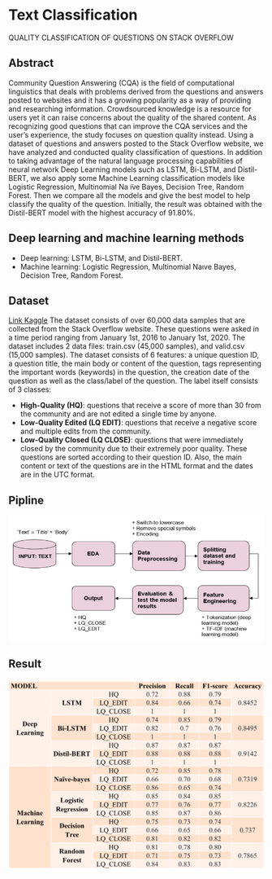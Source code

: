# Text Classification
QUALITY CLASSIFICATION OF QUESTIONS ON STACK OVERFLOW

## Abstract
Community Question Answering (CQA) is the field of computational linguistics that deals with problems derived from the questions and answers posted to websites and it has a growing popularity as a way of providing and researching information. Crowdsourced knowledge is a resource for users yet it can raise concerns about the quality of the shared content. As recognizing good questions that can improve the CQA services and the user’s experience, the study focuses on question quality instead. Using a dataset of questions and answers posted to the Stack Overflow website, we have analyzed and conducted quality classification of questions. In addition to taking advantage of the natural language processing capabilities of neural network Deep Learning models such as LSTM, Bi-LSTM, and Distil-BERT, we also apply some Machine Learning classification models like Logistic Regression, Multinomial Na ̈ıve Bayes, Decision Tree, Random Forest. Then we compare all the models and give the best model to help classify the quality of the question. Initially, the result was obtained with the Distil-BERT model with the highest accuracy of 91.80%.

## Deep learning and machine learning methods
- Deep learning: LSTM, Bi-LSTM, and Distil-BERT.
- Machine learning: Logistic Regression, Multinomial Naıve Bayes, Decision Tree, Random Forest.

## Dataset
[Link Kaggle](https://www.kaggle.com/datasets/imoore/60k-stack-overflow-questions-with-quality-rate)
The dataset consists of over 60,000 data samples that are collected from the Stack Overflow website. These questions were asked in a time period ranging from January 1st, 2016 to January 1st, 2020. The dataset includes 2 data files: train.csv (45,000 samples), and valid.csv (15,000 samples). The dataset consists of 6 features: a unique question ID, a question title, the main body or content of the question, tags representing the important words (keywords) in the question, the creation date of the question as well as the class/label of the question. The label itself consists of 3 classes:
- **High-Quality (HQ)**: questions that receive a score of more than 30 from the community and are not edited a single time by anyone.
- **Low-Quality Edited (LQ EDIT)**: questions that receive a negative score and multiple edits from the community.
- **Low-Quality Closed (LQ CLOSE)**: questions that were immediately closed by the community due to their extremely poor quality. These questions are sorted according to their question ID. Also, the main content or text of the questions are in the HTML format and the dates are in the UTC format.

## Pipline
![Pipline](https://github.com/Moon2909/TextClassification/blob/main/Pipline.png)

## Result
![Result](https://github.com/Moon2909/TextClassification/blob/main/Result.png)
